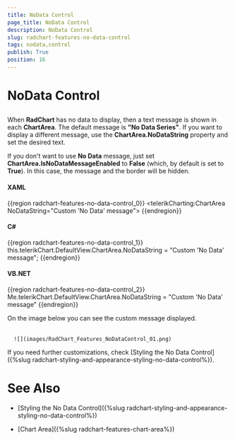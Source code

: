 ```yaml
---
title: NoData Control
page_title: NoData Control
description: NoData Control
slug: radchart-features-no-data-control
tags: nodata,control
publish: True
position: 16
---
```


# NoData Control



## 

When __RadChart__ has no data to display, then a text message is shown in each __ChartArea__. The default message is __"No Data Series"__. If you want to display a different message, use the __ChartArea.NoDataString__ property and set the desired text.
        

If you don't want to use __No Data__ message, just set __ChartArea.IsNoDataMessageEnabled__ to __False__ (which, by default is set to __True__). In this case, the message and the border will be hidden.

#### __XAML__

{{region radchart-features-no-data-control_0}}
	<telerikCharting:ChartArea NoDataString="Custom 'No Data' message">
	{{endregion}}



#### __C#__

{{region radchart-features-no-data-control_1}}
	this.telerikChart.DefaultView.ChartArea.NoDataString = "Custom 'No Data' message";
	{{endregion}}



#### __VB.NET__

{{region radchart-features-no-data-control_2}}
	Me.telerikChart.DefaultView.ChartArea.NoDataString = "Custom 'No Data' message"
	{{endregion}}



On the image below you can see the custom message displayed.




         
      ![](images/RadChart_Features_NoDataControl_01.png)

If you need further customizations, check [Styling the No Data Control]({%slug radchart-styling-and-appearance-styling-no-data-control%}).

# See Also

 * [Styling the No Data Control]({%slug radchart-styling-and-appearance-styling-no-data-control%})

 * [Chart Area]({%slug radchart-features-chart-area%})
